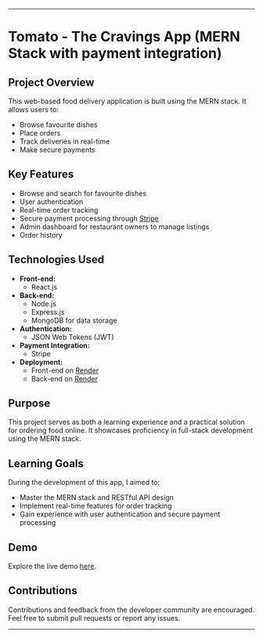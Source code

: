 
---

# Tomato - The Cravings App (MERN Stack with payment integration)

## Project Overview
This web-based food delivery application is built using the MERN stack. It allows users to:
- Browse favourite dishes
- Place orders
- Track deliveries in real-time
- Make secure payments

## Key Features
- Browse and search for favourite dishes
- User authentication 
- Real-time order tracking 
- Secure payment processing through [Stripe](https://stripe.com/)
- Admin dashboard for restaurant owners to manage listings
- Order history 
## Technologies Used
- **Front-end:**
  - React.js
- **Back-end:**
  - Node.js
  - Express.js
  - MongoDB for data storage
- **Authentication:**
  - JSON Web Tokens (JWT)
- **Payment Integration:**
  - Stripe
- **Deployment:**
  - Front-end on [Render](https://food-del-frontend-0u3m.onrender.com)
  - Back-end on [Render](https://food-del-backend-xvza.onrender.com)

## Purpose
This project serves as both a learning experience and a practical solution for ordering food online. It showcases proficiency in full-stack development using the MERN stack.

## Learning Goals
During the development of this app, I aimed to:
- Master the MERN stack and RESTful API design
- Implement real-time features for order tracking
- Gain experience with user authentication and secure payment processing

## Demo
Explore the live demo [here](https://food-del-frontend-0u3m.onrender.com).

## Contributions
Contributions and feedback from the developer community are encouraged. Feel free to submit pull requests or report any issues.

---
